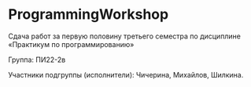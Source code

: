 # ProgrammingWorkshop
Сдача работ за первую половину третьего семестра по дисциплине «Практикум по программированию» 

Группа: ПИ22-2в

Участники подгруппы (исполнители): Чичерина, Михайлов, Шилкина.
